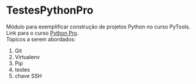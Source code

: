 # TestesPythonPro
Módulo para exemplificar construção de projetos Python no curso PyTools.  
Link para o curso [Python Pro](https://www.dev.pro.br/).  
Tópicos a serem abordados:
 1. Git
 2. Virtualenv
 3. Pip
 4. testes
5. chave SSH